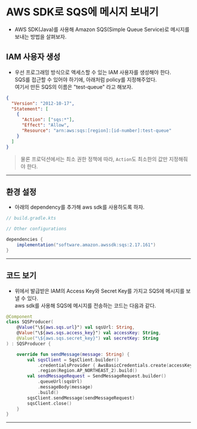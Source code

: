# AWS SDK로 SQS에 메시지 보내기

- AWS SDK(Java)를 사용해 Amazon SQS(Simple Queue Service)로 메시지를 보내는 방법을 살펴보자.

## IAM 사용자 생성

- 우선 프로그래밍 방식으로 액세스할 수 있는 IAM 사용자를 생성해야 한다.  
  SQS를 접근할 수 있어야 하기에, 아래처럼 policy를 지정해주었다.  
  여기서 만든 SQS의 이름은 "test-queue" 라고 해보자.

```json
{
  "Version": "2012-10-17",
  "Statement": [
    {
      "Action": ["sqs:*"],
      "Effect": "Allow",
      "Resource": "arn:aws:sqs:[region]:[id-number]:test-queue"
    }
  ]
}
```

> 물론 프로덕션에서는 최소 권한 정책에 따라, `Action`도 최소한의 값만 지정해줘야 한다.

---

## 환경 설정

- 아래의 dependency를 추가해 aws sdk를 사용하도록 하자.

```groovy
// build.gradle.kts

// Other configurations

dependencies {
	implementation("software.amazon.awssdk:sqs:2.17.161")
}
```

---

## 코드 보기

- 위에서 발급받은 IAM의 Access Key와 Secret Key를 가지고 SQS에 메시지를 보낼 수 있다.  
  aws sdk를 사용해 SQS에 메시지를 전송하는 코드는 다음과 같다.

```kt
@Component
class SQSProducer(
    @Value("\${aws.sqs.url}") val sqsUrl: String,
    @Value("\${aws.sqs.access_key}") val accessKey: String,
    @Value("\${aws.sqs.secret_key}") val secretKey: String
) : SQSProducer {

    override fun sendMessage(message: String) {
        val sqsClient = SqsClient.builder()
            .credentialsProvider { AwsBasicCredentials.create(accessKey, secretKey) }
            .region(Region.AP_NORTHEAST_2).build()
        val sendMessageRequest = SendMessageRequest.builder()
            .queueUrl(sqsUrl)
            .messageBody(message)
            .build()
        sqsClient.sendMessage(sendMessageRequest)
        sqsClient.close()
    }
}
```

---
